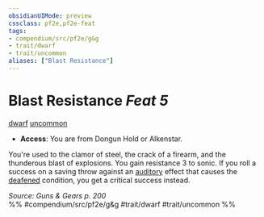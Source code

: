 ```yaml
---
obsidianUIMode: preview
cssclass: pf2e,pf2e-feat
tags:
- compendium/src/pf2e/g&g
- trait/dwarf
- trait/uncommon
aliases: ["Blast Resistance"]
---
```

# Blast Resistance  *Feat 5*  
[dwarf](/rules/traits/dwarf.md)  [uncommon](/rules/traits/uncommon.md)  

- **Access**: You are from Dongun Hold or Alkenstar.

You're used to the clamor of steel, the crack of a firearm, and the thunderous blast of explosions. You gain resistance 3 to sonic. If you roll a success on a saving throw against an [auditory](/rules/traits/auditory.md) effect that causes the [deafened](/rules/conditions.md#Deafened) condition, you get a critical success instead.

*Source: Guns & Gears p. 200*  
%% #compendium/src/pf2e/g&g #trait/dwarf #trait/uncommon %%